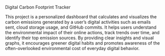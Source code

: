 Digital Carbon Footprint Tracker

This project is a personalized dashboard that calculates and visualizes the carbon emissions generated by a user’s digital activities such as emails sent, cloud storage usage, and GitHub commits. It helps users understand the environmental impact of their online actions, track trends over time, and identify their top emission sources. By providing clear insights and visual graphs, it encourages greener digital habits and promotes awareness of the often-overlooked environmental cost of everyday digital behavior.
